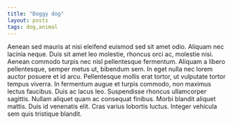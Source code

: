 ```yaml
---
title: "Doggy dog"
layout: posts
tags: dog,animal
---
```


 Aenean sed mauris at nisi eleifend euismod sed sit amet odio. Aliquam nec lacinia neque. Duis sit amet leo molestie, rhoncus orci ac, molestie nisi. Aenean commodo turpis nec nisl pellentesque fermentum. Aliquam a libero pellentesque, semper metus ut, bibendum sem. In eget nulla nec lorem auctor posuere et id arcu. Pellentesque mollis erat tortor, ut vulputate tortor tempus viverra. In fermentum augue et turpis commodo, non maximus lectus faucibus. Duis ac lacus leo. Suspendisse rhoncus ullamcorper sagittis. Nullam aliquet quam ac consequat finibus. Morbi blandit aliquet mattis. Duis id venenatis elit. Cras varius lobortis luctus. Integer vehicula sem quis tristique blandit. 